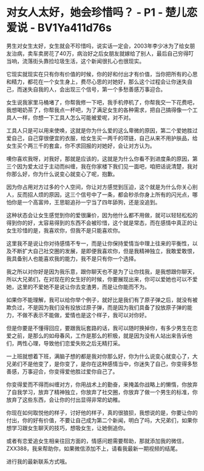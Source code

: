 # 对女人太好，她会珍惜吗？ - P1 - 楚儿恋爱说 - BV1Ya411d76s

男生对女生太好，女生就会不珍惜吗，说实话一定会，2003年李少冰为了给女朋友治病，卖车卖房花了40万，病治好之后女朋友就嫁给了别人，最后自己穷得叮当响，流落街头靠捡垃圾生活，这个新闻很扎心也很现实。

它现实就现实在只有你有价值的时候，你的好和付出才有价值，当你把所有的心思和精力，都花在一个女生身上，费尽心思的对她好，那么这个过程会让你迷失自己，而迷失自我的人，会出现三个信号，第一个多愁善感万事迎合。

女生说我家里马桶堵了，你帮我修一下吧，我手机停机了，你帮我交一下花费吧，我想喝奶茶了，你帮我点一杯吧，为了满足女生的各种需求，把自己搞得像一个工具人一样，你想一下工具人怎么可能被爱呢，对不对。

工具人只是可以用来使唤，这就是你为什么爱的这么卑微的原因，第二个爱她胜过爱自己，自己穿很便宜的衣服，给女生买一两千的项链，自己从来不用护肤品，给女生买个两三千的套盒，你不求回报的对她好，会让对方认为。

噢你喜欢我呀，对我好，那就是应该的，这就是为什么你看不到进度条的原因，第三个因为爱太过于主动而纠缠，我在你家楼下我们见一面吧，咱把话说清楚，我对你那么好，你为什么说变心就变心了呢，抱歉。

因为你占用对方过多的个人空间，你让对方感觉到压迫，这个就是为什么你关心别人，反而招人烦的原因，这三个信号中了一条，都会秒杀你身上所有的闪光点，哪怕你是一个高富帅，王思聪追孙一宁当了四年舔狗，还是没追到。

这种状态会让女生感觉到你的爱很廉价，因为他什么都不用做，就可以轻轻松松的得到你的好，太容易得到的东西不会被珍惜，这个就是常态，而在感情中真正的让女生珍惜的是，我喜欢你，但我不是只能喜欢你。

这里我不是说让你对待感情不专一，而是让你保持爱情当中理上往来的平衡性，以及不断扩大自己社交圈的发展，是即便我喜欢你，但是我精神独立，我敢爱敢恨，我具备别人也能喜欢我的能力，我不是只有你一个选择。

我之所以对你好是因为我乐意，跟你聊天也不是为了让你找我，是我想跟你聊天，所以大兄弟们，在对现在的女生好的时候，你要展现出来，你可以爱她也可以不爱她，这里的不爱她不是说让你去变渣男，而是让你能而不为。

如果你不能理解，我可以给你举个例子，就好比是我们有了原子弹之后，就没有被欺负过，不是因为我们没有投放过原子弹，而是因为我们具备了投放原子弹的能力，不做不表示不能做，爱情也是这个样子，我可以对你好。

但是你要是不懂得回应，要跟我玩套路的话，我可以随时换掉你，有多少男生在恋爱之前，是那么的如母春风，工作是那么的积极，就是因为没有人站出来告诉他们，两性心理，导致他们恋爱失败之后无精打采。

一上班就想着下班，满脑子想的都是我对你那么好，你为什么说变心就变心了，大兄弟们不是他变了，是你变了，是你在这种感情当中，你迷失了自己，你变得多愁善感，万事迎合，你变得爱他胜过爱你自己了。

你变得爱而不得而纠缠对方，你用战术上的勤奋，来掩盖你战略上的懒惰，你放弃了自我学习，放弃了精神独立，你放弃了社交圈，你放弃了做一个男生的标准，你放弃了这些东西，会让你的付出显得非常的幼稚。

你现在如何取悦他的样子，讨好他的样子，真的很狼狈，我想说的是，你要让你的付出，你的好有价值，不要让自己成为第二个新闻，明白了吗，大兄弟们，如果你想学习跟女生聊天的技巧，想吸女生，让她倒追你。

或者有恋爱追女生相亲往回方面的，情感问题需要帮助，那就添加我的微信，ZXX388，我来帮助你，如果微信添加不上，请看我最新一期视频的结尾。

进行我的最新联系方式哦。